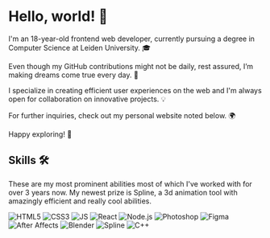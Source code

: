 # Hello, world! 👋

I'm an 18-year-old frontend web developer, currently pursuing a degree in Computer Science at Leiden University. 🎓

Even though my GitHub contributions might not be daily, rest assured, I’m making dreams come true every day. 🚀

I specialize in creating efficient user experiences on the web and I'm always open for collaboration on innovative projects. 💡

For further inquiries, check out my personal website noted below. 🌍

Happy exploring! 🎉

## Skills 🛠️

These are my most prominent abilities most of which I've worked with for over 3 years now. My newest prize is Spline, a 3d animation tool with amazingly efficient and really cool abilities.

![HTML5](https://img.shields.io/badge/-HTML5-E34F26?style=flat&logo=html5&logoColor=white)
![CSS3](https://img.shields.io/badge/-CSS3-1572B6?style=flat&logo=css3)
![JS](https://img.shields.io/badge/-JavaScript-black?style=flat&logo=javascript)
![React](https://img.shields.io/badge/-React-black?style=flat&logo=react)
![Node.js](https://img.shields.io/badge/-Nodejs-black?style=flat&logo=Node.js)
![Photoshop](https://img.shields.io/badge/-Photoshop-31A8FF?style=flat&logo=Adobe%20Photoshop)
![Figma](https://img.shields.io/badge/-Figma-F24E1E?style=flat&logo=Figma)
![After Affects](https://img.shields.io/badge/-After%20Effects-9999FF?style=flat&logo=Adobe%20After%20Effects)
![Blender](https://img.shields.io/badge/-Blender-F5792A?style=flat&logo=Blender)
![Spline](https://img.shields.io/badge/-Spline-FF6C37?style=flat)
![C++](https://img.shields.io/badge/-C++-00599C?style=flat&logo=c%2B%2B)
